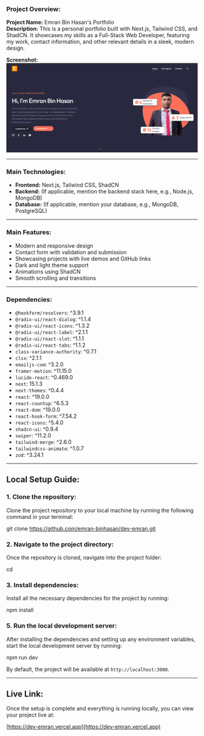 ### Project Overview:

**Project Name:** Emran Bin Hasan's Portfolio  
**Description:** This is a personal portfolio built with Next.js, Tailwind CSS, and ShadCN. It showcases my skills as a Full-Stack Web Developer, featuring my work, contact information, and other relevant details in a sleek, modern design.

**Screenshot:**  
![project screenshot](image.png)

---

### Main Technologies:
- **Frontend:** Next.js, Tailwind CSS, ShadCN
- **Backend:** (If applicable, mention the backend stack here, e.g., Node.js, MongoDB)
- **Database:** (If applicable, mention your database, e.g., MongoDB, PostgreSQL)

---

### Main Features:
- Modern and responsive design
- Contact form with validation and submission
- Showcasing projects with live demos and GitHub links
- Dark and light theme support
- Animations using ShadCN
- Smooth scrolling and transitions

---

### Dependencies:
- `@hookform/resolvers`: ^3.9.1
- `@radix-ui/react-dialog`: ^1.1.4
- `@radix-ui/react-icons`: ^1.3.2
- `@radix-ui/react-label`: ^2.1.1
- `@radix-ui/react-slot`: ^1.1.1
- `@radix-ui/react-tabs`: ^1.1.2
- `class-variance-authority`: ^0.7.1
- `clsx`: ^2.1.1
- `emailjs-com`: ^3.2.0
- `framer-motion`: ^11.15.0
- `lucide-react`: ^0.469.0
- `next`: 15.1.3
- `next-themes`: ^0.4.4
- `react`: ^19.0.0
- `react-countup`: ^6.5.3
- `react-dom`: ^19.0.0
- `react-hook-form`: ^7.54.2
- `react-icons`: ^5.4.0
- `shadcn-ui`: ^0.9.4
- `swiper`: ^11.2.0
- `tailwind-merge`: ^2.6.0
- `tailwindcss-animate`: ^1.0.7
- `zod`: ^3.24.1

---
## Local Setup Guide:

### 1. Clone the repository:
Clone the project repository to your local machine by running the following command in your terminal:

git clone https://github.com/emran-binhasan/dev-emran.git



### 2. Navigate to the project directory:
Once the repository is cloned, navigate into the project folder:

cd <your-project-folder>

### 3. Install dependencies:
Install all the necessary dependencies for the project by running:

npm install


### 5. Run the local development server:
After installing the dependencies and setting up any environment variables, start the local development server by running:

npm run dev

By default, the project will be available at `http://localhost:3000`.





---

## Live Link:
Once the setup is complete and everything is running locally, you can view your project live at:

[https://dev-emran.vercel.app](https://dev-emran.vercel.app)

